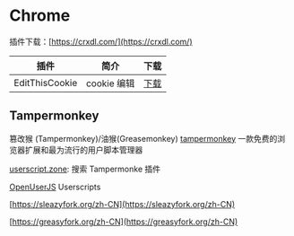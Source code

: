 # Chrome

插件下载：[https://crxdl.com/](https://crxdl.com/)

| 插件 | 简介 | 下载  |
| - | - | - |
| EditThisCookie | cookie 编辑 | [下载](https://www.editthiscookie.com/) |

## Tampermonkey

篡改猴 (Tampermonkey)/油猴(Greasemonkey) [tampermonkey](https://www.tampermonkey.net/) 一款免费的浏览器扩展和最为流行的用户脚本管理器

[userscript.zone](https://www.userscript.zone/): 搜索 Tampermonke 插件

[OpenUserJS](https://openuserjs.org/) Userscripts

[https://sleazyfork.org/zh-CN](https://sleazyfork.org/zh-CN)

[https://greasyfork.org/zh-CN](https://greasyfork.org/zh-CN)
